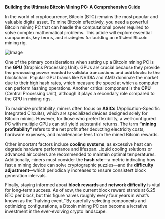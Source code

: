 **Building the Ultimate Bitcoin Mining PC: A Comprehensive Guide**

In the world of cryptocurrency, Bitcoin (BTC) remains the most popular and valuable digital asset. To mine Bitcoin effectively, you need a powerful Bitcoin mining PC that can handle the computational power required to solve complex mathematical problems. This article will explore essential components, key terms, and strategies for building an efficient Bitcoin mining rig.

![Image](https://github.com/user-attachments/assets/b8266eee-691e-4ee1-99ef-bfa10d234fd4)

One of the primary considerations when setting up a Bitcoin mining PC is the **GPU** (Graphics Processing Unit). GPUs are crucial because they provide the processing power needed to validate transactions and add blocks to the blockchain. Popular GPU brands like NVIDIA and AMD dominate the market due to their high hash rates, which measure the speed at which a computer can perform hashing operations. Another critical component is the **CPU** (Central Processing Unit), although it plays a secondary role compared to the GPU in mining rigs.

To maximize profitability, miners often focus on **ASICs** (Application-Specific Integrated Circuits), which are specialized devices designed solely for Bitcoin mining. However, for those who prefer flexibility, a well-configured PC with multiple GPUs can still yield substantial returns. The term **“mining profitability”** refers to the net profit after deducting electricity costs, hardware expenses, and maintenance fees from the mined Bitcoin rewards.

Other important factors include **cooling systems**, as excessive heat can degrade hardware performance and lifespan. Liquid cooling solutions or advanced air coolers are recommended to maintain optimal temperatures. Additionally, miners must consider the **hash rate**—a metric indicating how fast a mining device can solve cryptographic puzzles—and the **difficulty adjustment**—which periodically increases to ensure consistent block generation intervals.

Finally, staying informed about **block rewards** and **network difficulty** is vital for long-term success. As of now, the current block reward stands at 6.25 BTC per block, but this figure halves roughly every four years in what’s known as the “halving event.” By carefully selecting components and optimizing configurations, a Bitcoin mining PC can become a lucrative investment in the ever-evolving crypto landscape.